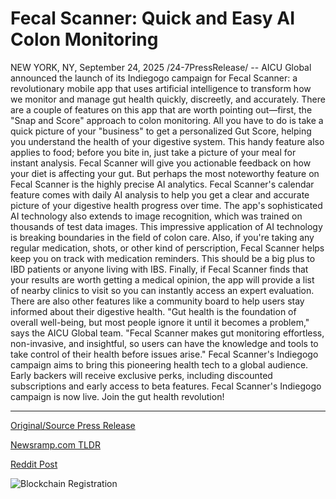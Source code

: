 # Fecal Scanner: Quick and Easy AI Colon Monitoring

NEW YORK, NY, September 24, 2025 /24-7PressRelease/ -- AICU Global announced the launch of its Indiegogo campaign for Fecal Scanner: a revolutionary mobile app that uses artificial intelligence to transform how we monitor and manage gut health quickly, discreetly, and accurately.  There are a couple of features on this app that are worth pointing out—first, the "Snap and Score" approach to colon monitoring. All you have to do is take a quick picture of your "business" to get a personalized Gut Score, helping you understand the health of your digestive system. This handy feature also applies to food; before you bite in, just take a picture of your meal for instant analysis. Fecal Scanner will give you actionable feedback on how your diet is affecting your gut.   But perhaps the most noteworthy feature on Fecal Scanner is the highly precise AI analytics. Fecal Scanner's calendar feature comes with daily AI analysis to help you get a clear and accurate picture of your digestive health progress over time. The app's sophisticated AI technology also extends to image recognition, which was trained on thousands of test data images. This impressive application of AI technology is breaking boundaries in the field of colon care.   Also, if you're taking any regular medication, shots, or other kind of perscription, Fecal Scanner helps keep you on track with medication reminders. This should be a big plus to IBD patients or anyone living with IBS.  Finally, if Fecal Scanner finds that your results are worth getting a medical opinion, the app will provide a list of nearby clinics to visit so you can instantly access an expert evaluation. There are also other features like a community board to help users stay informed about their digestive health.  "Gut health is the foundation of overall well-being, but most people ignore it until it becomes a problem," says the AICU Global team. "Fecal Scanner makes gut monitoring effortless, non-invasive, and insightful, so users can have the knowledge and tools to take control of their health before issues arise."  Fecal Scanner's Indiegogo campaign aims to bring this pioneering health tech to a global audience. Early backers will receive exclusive perks, including discounted subscriptions and early access to beta features.  Fecal Scanner's Indiegogo campaign is now live. Join the gut health revolution! 

---

[Original/Source Press Release](https://www.24-7pressrelease.com/press-release/527036/fecal-scanner-quick-and-easy-ai-colon-monitoring)
                    

[Newsramp.com TLDR](https://newsramp.com/curated-news/ai-powered-fecal-scanner-app-revolutionizes-gut-health-monitoring/d0c658f9345e55d5087642c266b71f9b) 

 



[Reddit Post](https://www.reddit.com/r/newsramp/comments/1np66gw/aipowered_fecal_scanner_app_revolutionizes_gut/) 



![Blockchain Registration](https://cdn.newsramp.app/24-7PressRelease/qrcode/259/24/hushx3db.webp)